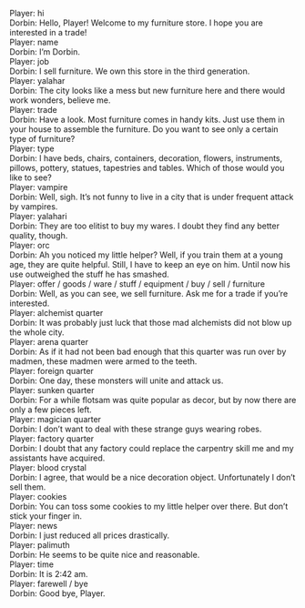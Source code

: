 Player: hi  
Dorbin: Hello, Player! Welcome to my furniture store. I hope you are interested in a trade!  
Player: name  
Dorbin: I’m Dorbin.  
Player: job  
Dorbin: I sell furniture. We own this store in the third generation.  
Player: yalahar  
Dorbin: The city looks like a mess but new furniture here and there would work wonders, believe me.  
Player: trade  
Dorbin: Have a look. Most furniture comes in handy kits. Just use them in your house to assemble the furniture. Do you want to see only a certain type of furniture?  
Player: type  
Dorbin: I have beds, chairs, containers, decoration, flowers, instruments, pillows, pottery, statues, tapestries and tables. Which of those would you like to see?  
Player: vampire  
Dorbin: Well, sigh. It’s not funny to live in a city that is under frequent attack by vampires.  
Player: yalahari  
Dorbin: They are too elitist to buy my wares. I doubt they find any better quality, though.  
Player: orc  
Dorbin: Ah you noticed my little helper? Well, if you train them at a young age, they are quite helpful. Still, I have to keep an eye on him. Until now his use outweighed the stuff he has smashed.  
Player: offer / goods / ware / stuff / equipment / buy / sell / furniture  
Dorbin: Well, as you can see, we sell furniture. Ask me for a trade if you’re interested.  
Player: alchemist quarter  
Dorbin: It was probably just luck that those mad alchemists did not blow up the whole city.  
Player: arena quarter  
Dorbin: As if it had not been bad enough that this quarter was run over by madmen, these madmen were armed to the teeth.  
Player: foreign quarter  
Dorbin: One day, these monsters will unite and attack us.  
Player: sunken quarter  
Dorbin: For a while flotsam was quite popular as decor, but by now there are only a few pieces left.  
Player: magician quarter  
Dorbin: I don’t want to deal with these strange guys wearing robes.  
Player: factory quarter  
Dorbin: I doubt that any factory could replace the carpentry skill me and my assistants have acquired.  
Player: blood crystal  
Dorbin: I agree, that would be a nice decoration object. Unfortunately I don’t sell them.  
Player: cookies  
Dorbin: You can toss some cookies to my little helper over there. But don’t stick your finger in.  
Player: news  
Dorbin: I just reduced all prices drastically.  
Player: palimuth  
Dorbin: He seems to be quite nice and reasonable.  
Player: time  
Dorbin: It is 2:42 am.  
Player: farewell / bye  
Dorbin: Good bye, Player.  
